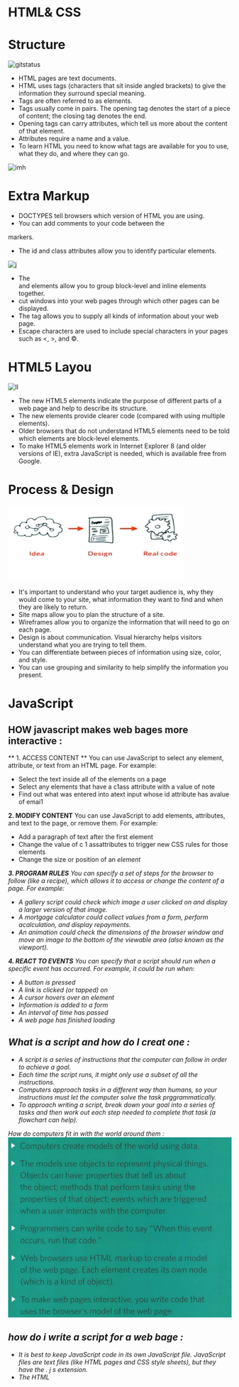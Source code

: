 # HTML& CSS
# Structure

![gitstatus](https://www.oreilly.com/library/view/learning-web-design/9781449337513/httpatomoreillycomsourceoreillyimages2257981.png)

* HTML pages are text documents.
* HTML uses tags (characters that sit inside angled
brackets) to give the information they surround special
meaning.
* Tags are often referred to as elements.
* Tags usually come in pairs. The opening tag denotes
the start of a piece of content; the closing tag denotes
the end.
* Opening tags can carry attributes, which tell us more
about the content of that element.
* Attributes require a name and a value.
* To learn HTML you need to know what tags are
available for you to use, what they do, and where they
can go.

![imh](https://media.geeksforgeeks.org/wp-content/uploads/html.jpg)

# Extra Markup

* DOCTYPES tell browsers which version of HTML you
are using.
* You can add comments to your code between the
<!-- and --> markers.
* The id and class attributes allow you to identify
particular elements.

![j](https://support.airtable.com/hc/article_attachments/360048147214/blobid4.png)

* The <div> and <span> elements allow you to group
block-level and inline elements together.
* <iframes> cut windows into your web pages through
which other pages can be displayed.
* The <meta> tag allows you to supply all kinds of
information about your web page.
* Escape characters are used to include special
characters in your pages such as <, >, and ©.

# HTML5 Layou 

![ll](https://i.stack.imgur.com/nD8rl.png)
* The new HTML5 elements indicate the purpose of
different parts of a web page and help to describe
its structure.
* The new elements provide clearer code (compared
with using multiple <div> elements).
* Older browsers that do not understand HTML5
elements need to be told which elements are
block-level elements.
* To make HTML5 elements work in Internet Explorer 8
(and older versions of IE), extra JavaScript is needed,
which is available free from Google.

# Process & Design

![jj](Untitled.png)

* It's important to understand who your target audience
is, why they would come to your site, what information
they want to find and when they are likely to return.
* Site maps allow you to plan the structure of a site.
* Wireframes allow you to organize the information that
will need to go on each page.
* Design is about communication. Visual hierarchy helps
visitors understand what you are trying to tell them.
* You can differentiate between pieces of information
using size, color, and style.
* You can use grouping and similarity to help simplify
the information you present.

# JavaScript
## HOW javascript makes web bages more interactive :
** 1. ACCESS CONTENT **
You can use JavaScript to select any element, attribute, or text from an HTML page. For example:
* Select the text inside all of the <hl>
elements on a page
* Select any elements that have a c1ass attribute with a value of note
* Find out what was entered into atext input whose id attribute has avalue of emai1


**2. MODIFY CONTENT**
You can use JavaScript to add elements, attributes, and text to the page, or remove them. For example:
* Add a paragraph of text after the first <hl> element
* Change the value of c 1 assattributes to trigger new CSS rules for those elements
* Change the size or position of an <i mg> element 

**3. PROGRAM RULES**
You can specify a set of steps for the browser to follow (like a recipe), which allows it to access or change the
content of a page. For example:
* A gallery script could check which image a user clicked on and display a larger version of that image.
* A mortgage calculator could collect values from a form, perform acalculation, and display repayments.
* An animation could check the dimensions of the browser window and move an image to the bottom of the viewable area (also known as the viewport).

**4. REACT TO EVENTS**
You can specify that a script should run when a specific event has occurred. For example, it could be run when:
* A button is pressed
* A link is clicked (or tapped) on
* A cursor hovers over an element
* Information is added to a form
* An interval of time has passed
* A web page has finished loading

## What is a script and how do I creat one :

* A script is a series of instructions that the computer
can follow in order to achieve a goal.
* Each time the script runs, it might only use a subset of
all the instructions.
* Computers approach tasks in a different way than
humans, so your instructions must let the computer
solve the task prggrammatically.
* To approach writing a script, break down your goal into
a series of tasks and then work out each step needed
to complete that task (a flowchart can help). 

How do computers fit in  with the world around them :
![k](11.png)

## how do i write a script for a web bage : 
* It is best to keep JavaScript code in its own JavaScript
file. JavaScript files are text files (like HTML pages and
CSS style sheets), but they have the . j s extension.
* The HTML <script> element is used in HTML pages
to tell the browser to load the JavaScript file (rather like
the <link> element can be used to load a CSS file).
* If you view the source code of the page in the browser,
the JavaScript will not have changed the HTML,
because the script works with the model of the web
page that the browser has created. 

![k](https://datavisioner.net/wp-content/uploads/2020/04/javascript-illustration.png)